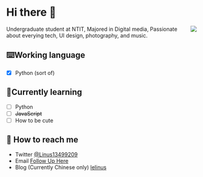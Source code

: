 # Hi there 👋


<img align="right" src="https://github-readme-stats.vercel.app/api?username=Linus0080&show_icons=true&count_private=true&theme=jolly&icon_color=5CBDD8&bg_color=10,123175,5B2749&hide_title=true&hide_border=true">





Undergraduate student at NTIT, Majored in Digital media, Passionate about everying tech, UI design, photography, and music.

## ⌨️Working language

- [x] Python (sort of)

## 🌱Currently learning

- [ ] Python
- [ ] ~~JavaScript~~
- [ ] How to be cute

## 📮 How to reach me

- Twitter [@Linus13499209](https://twitter.com/Linus13499209)
- Email [Follow Up Here](mailto:linusl0080@gmail.com)
- Blog (Currently Chinese only) [lelinus](https://lelinus.cn)


<!--
**Linus0080/linus0080** is a ✨ _special_ ✨ repository because its `README.md` (this file) appears on your GitHub profile.

Here are some ideas to get you started:

- 🔭 I’m currently working on ...
- 🌱 I’m currently learning ...
- 👯 I’m looking to collaborate on ...
- 🤔 I’m looking for help with ...
- 💬 Ask me about ...
- 📫 How to reach me: ...
- 😄 Pronouns: ...
- ⚡ Fun fact: ...
  -->
